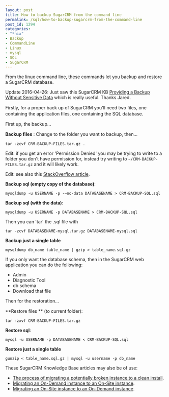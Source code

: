 ```yaml
---
layout: post
title: How to backup SugarCRM from the command line
permalink: /sql/how-to-backup-sugarcrm-from-the-command-line
post_id: 1294
categories:
- "*nix"
- Backup
- CommandLine
- Linux
- mysql
- SQL
- SugarCRM
---
```


From the linux command line, these commands let you backup and restore a SugarCRM database.<!--more-->

Update 2016-04-26:
Just saw this SugarCRM KB
[Providing a Backup Without Sensitive Data](http://support.sugarcrm.com/Knowledge_Base/Administration/Platform_Management/Providing_a_Backup_Without_Sensitive_Data/) which is really useful. Thanks Jared.

Firstly, for a proper back up of SugarCRM you'll need two ﬁles, one containing the application ﬁles, one containing the SQL database.

First up, the backup...

**Backup ﬁles** : Change to the folder you want to backup, then...

`tar -zcvf CRM-BACKUP-FILES.tar.gz .`

Edit: if you get an error 'Permission Denied' you may be trying to write to a folder you don't have permission for, instead try writing to `~/CRM-BACKUP-FILES.tar.gz` and it will likely work.

Edit: see also this [StackOverflow article](http://stackoverflow.com/questions/1622391/how-to-include-htaccess-in-tar-commands).

**Backup sql (empty copy of the database)**:

`mysqldump -u USERNAME -p -–no-data DATABASENAME > CRM-BACKUP-SQL.sql`

**Backup sql (with the data)**:

`mysqldump -u USERNAME -p DATABASENAME > CRM-BACKUP-SQL.sql`

Then you can 'tar' the .sql file with

`tar -zcvf DATABASENAME-mysql.tar.gz DATABASENAME-mysql.sql`

**Backup just a single table**

`mysqldump db_name table_name | gzip > table_name.sql.gz`

If you only want the database schema, then in the SugarCRM web application you can do the following:

- Admin
- Diagnostic Tool
- db schema
- Download that file

Then for the restoration...


**Restore ﬁles ** (to current folder):

`tar -zxvf CRM-BACKUP-FILES.tar.gz`

**Restore sql**:

`mysql -u USERNAME -p DATABASENAME < CRM-BACKUP-SQL.sql`

**Restore just a single table**

`gunzip < table_name.sql.gz | mysql -u username -p db_name`

These SugarCRM Knowledge Base articles may also be of use:

- [The process of migrating a potentially broken instance to a clean install](http://support.sugarcrm.com/02_Documentation/04_Sugar_Developer/Sugar_Developer_Guide_7.2/73_Migration/Migrating_From_a_Broken_Instance_to_a_Clean_Install).
- [Migrating an On-Demand instance to an On-Site instance](http://support.sugarcrm.com/02_Documentation/04_Sugar_Developer/Sugar_Developer_Guide_7.2/73_Migration/Migrating_From_On-Demand_to_On-Site).
- [Migrating an On-Site instance to an On-Demand instance](http://support.sugarcrm.com/02_Documentation/04_Sugar_Developer/Sugar_Developer_Guide_7.2/73_Migration/Migrating_From_On-Site_to_On-Demand).
